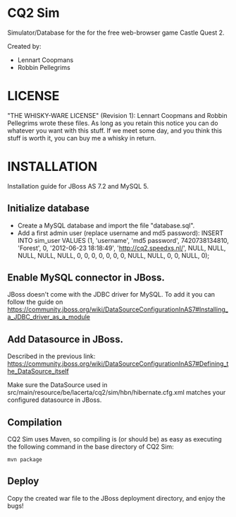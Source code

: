 CQ2 Sim
=======
Simulator/Database for the for the free web-browser game Castle Quest 2.

Created by:
* Lennart Coopmans
* Robbin Pellegrims

LICENSE
=======
"THE WHISKY-WARE LICENSE" (Revision 1):
Lennart Coopmans and Robbin Pellegrims wrote these files. As long as you
retain this notice you can do whatever you want with this stuff. If we meet
some day, and you think this stuff is worth it, you can buy me a whisky in
return.

INSTALLATION
=======
Installation guide for JBoss AS 7.2 and MySQL 5.


Initialize database
--------
* Create a MySQL database and import the file "database.sql".
* Add a first admin user (replace username and md5 password):
	INSERT INTO sim_user  VALUES (1, 'username', 'md5 password', 7420738134810, 'Forest', 0, '2012-06-23 18:18:49', 'http://cq2.speedxs.nl/', NULL, NULL, NULL, NULL, NULL, 0, 0, 0, 0, 0, 0, 0, NULL, NULL, 0, 0, NULL, 0);

Enable MySQL connector in JBoss.
--------
JBoss doesn't come with the JDBC driver for MySQL.
To add it you can follow the guide on https://community.jboss.org/wiki/DataSourceConfigurationInAS7#Installing_a_JDBC_driver_as_a_module

Add Datasource in JBoss.
--------
Described in the previous link: https://community.jboss.org/wiki/DataSourceConfigurationInAS7#Defining_the_DataSource_itself

Make sure the DataSource used in src/main/resource/be/lacerta/cq2/sim/hbn/hibernate.cfg.xml matches your configured datasource in JBoss.

Compilation
--------
CQ2 Sim uses Maven, so compiling is (or should be) as easy as executing the following command in the base directory of CQ2 Sim:

	mvn package
	
Deploy
--------
Copy the created war file to the JBoss deployment directory, and enjoy the bugs!
